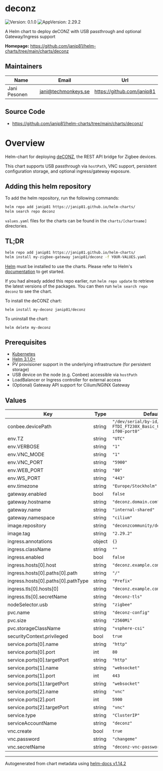 # deconz

![Version: 0.1.0](https://img.shields.io/badge/Version-0.1.0-informational?style=flat-square) ![AppVersion: 2.29.2](https://img.shields.io/badge/AppVersion-2.29.2-informational?style=flat-square)

A Helm chart to deploy deCONZ with USB passthrough and optional Gateway/Ingress support

**Homepage:** <https://github.com/janip81/helm-charts/tree/main/charts/deconz>

## Maintainers

| Name | Email | Url |
| ---- | ------ | --- |
| Jani Pesonen | <jani@techmonkeys.se> | <https://github.com/janip81> |

## Source Code

* <https://github.com/janip81/helm-charts/tree/main/charts/deconz/>

# Overview
Helm-chart for deploying [deCONZ](https://github.com/dresden-elektronik/deconz-rest-plugin), the REST API bridge for Zigbee devices.

This chart supports USB passthrough via `hostPath`, VNC support, persistent configuration storage, and optional ingress/gateway exposure.

## Adding this helm repository

To add the helm repository, run the following commands:

```bash
helm repo add janip81 https://janip81.github.io/helm-charts/
helm search repo deconz
```

`values.yaml` files for the charts can be found in the `charts/[chartname]` directories.

## TL;DR

```bash
helm repo add janip81 https://janip81.github.io/helm-charts/
helm install my-zigbee-gateway janip81/deconz -f YOUR-VALUES.yaml
```

[Helm](https://helm.sh) must be installed to use the charts.  Please refer to
Helm's [documentation](https://helm.sh/docs) to get started.

If you had already added this repo earlier, run `helm repo update` to retrieve
the latest versions of the packages.  You can then run `helm search repo deconz` to see the chart.

To install the deCONZ chart:

    helm install my-deconz janip81/deconz

To uninstall the chart:

    helm delete my-deconz

## Prerequisites

- [Kubernetes](https://kubernetes.io/)
- [Helm 3.1.0+](https://helm.sh)
- PV provisioner support in the underlying infrastructure (for persistent storage)
- USB device on the node (e.g. Conbee) accessible via `hostPath`
- LoadBalancer or Ingress controller for external access
- (Optional) Gateway API support for Cilium/NGINX Gateway

## Values

| Key | Type | Default | Description |
|-----|------|---------|-------------|
| conbee.devicePath | string | `"/dev/serial/by-id/usb-FTDI_FT230X_Basic_UART_DM01H1HD-if00-port0"` |  |
| env.TZ | string | `"UTC"` |  |
| env.VERBOSE | string | `"1"` |  |
| env.VNC_MODE | string | `"1"` |  |
| env.VNC_PORT | string | `"5900"` |  |
| env.WEB_PORT | string | `"80"` |  |
| env.WS_PORT | string | `"443"` |  |
| env.timezone | string | `"Europe/Stockholm"` |  |
| gateway.enabled | bool | `false` |  |
| gateway.hostname | string | `"deconz.domain.com"` |  |
| gateway.name | string | `"internal-shared"` |  |
| gateway.namespace | string | `"cilium"` |  |
| image.repository | string | `"deconzcommunity/deconz"` |  |
| image.tag | string | `"2.29.2"` |  |
| ingress.annotations | object | `{}` |  |
| ingress.className | string | `""` |  |
| ingress.enabled | bool | `false` |  |
| ingress.hosts[0].host | string | `"deconz.example.com"` |  |
| ingress.hosts[0].paths[0].path | string | `"/"` |  |
| ingress.hosts[0].paths[0].pathType | string | `"Prefix"` |  |
| ingress.tls[0].hosts[0] | string | `"deconz.example.com"` |  |
| ingress.tls[0].secretName | string | `"deconz-tls"` |  |
| nodeSelector.usb | string | `"zigbee"` |  |
| pvc.name | string | `"deconz-config"` |  |
| pvc.size | string | `"2560Mi"` |  |
| pvc.storageClassName | string | `"vsphere-csi"` |  |
| securityContext.privileged | bool | `true` |  |
| service.ports[0].name | string | `"http"` |  |
| service.ports[0].port | int | `80` |  |
| service.ports[0].targetPort | string | `"http"` |  |
| service.ports[1].name | string | `"websocket"` |  |
| service.ports[1].port | int | `443` |  |
| service.ports[1].targetPort | string | `"websocket"` |  |
| service.ports[2].name | string | `"vnc"` |  |
| service.ports[2].port | int | `5900` |  |
| service.ports[2].targetPort | string | `"vnc"` |  |
| service.type | string | `"ClusterIP"` |  |
| serviceAccountName | string | `"deconz"` |  |
| vnc.create | bool | `true` |  |
| vnc.password | string | `"changeme"` |  |
| vnc.secretName | string | `"deconz-vnc-password"` |  |

----------------------------------------------
Autogenerated from chart metadata using [helm-docs v1.14.2](https://github.com/norwoodj/helm-docs/releases/v1.14.2)
